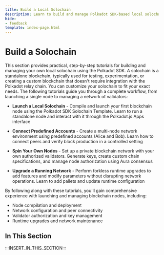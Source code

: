 ```yaml
---
title: Build a Local Solochain
description: Learn to build and manage Polkadot SDK-based local solochains. Covers setup, networking, authorization, monitoring, and upgrades.
hide: 
- feedback
template: index-page.html
---
```


# Build a Solochain

This section provides practical, step-by-step tutorials for building and managing your own local solochain using the Polkadot SDK. A solochain is a standalone blockchain, typically used for testing, experimentation, or creating a custom blockchain that doesn't require integration with the Polkadot relay chain. You can customize your solochain to fit your exact needs. The following tutorials guide you through a complete workflow, from launching a single node to managing a network of validators:

- **Launch a Local Solochain** - Compile and launch your first blockchain node using the Polkadot SDK Solochain Template. Learn to run a standalone node and interact with it through the Polkadot.js Apps interface

- **Connect Predefined Accounts** - Create a multi-node network environment using predefined accounts (Alice and Bob). Learn how to connect peers and verify block production in a controlled setting

- **Spin Your Own Nodes** - Set up a private blockchain network with your own authorized validators. Generate keys, create custom chain specifications, and manage node authorization using Aura consensus

- **Upgrade a Running Network** - Perform forkless runtime upgrades to add features and modify parameters without disrupting network operations. Learn to add pallets and update runtime configuration

By following along with these tutorials, you'll gain comprehensive experience with launching and managing blockchain nodes, including: 	

- Node compilation and deployment	
- Network configuration and peer connectivity	
- Validator authorization and key management	
- Runtime upgrades and network maintenance

## In This Section

:::INSERT_IN_THIS_SECTION:::
